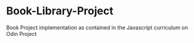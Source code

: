 # Book-Library-Project

Book Project implementation as contained in the Javascript curriculum on Odin Project
